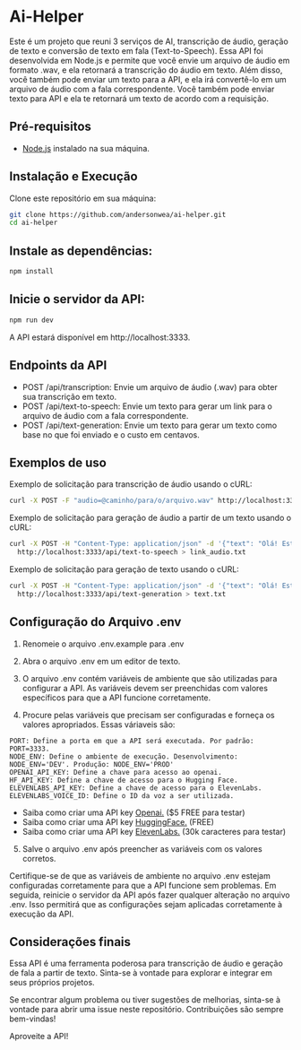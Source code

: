 # Ai-Helper

Este é um projeto que reuni 3 serviços de AI, transcrição de áudio, geração de texto e conversão de texto em fala (Text-to-Speech). 
Essa API foi desenvolvida em Node.js e permite que você envie um arquivo de áudio em formato .wav, e ela retornará a transcrição do áudio em texto.
Além disso, você também pode enviar um texto para a API, e ela irá convertê-lo em um arquivo de áudio com a fala correspondente.
Você também pode enviar texto para API e ela te retornará um texto de acordo com a requisição.

## Pré-requisitos

 - [Node.js](https://nodejs.org/en) instalado na sua máquina.

## Instalação e Execução

Clone este repositório em sua máquina:
```bash
git clone https://github.com/andersonwea/ai-helper.git
cd ai-helper
```

## Instale as dependências:
```bash
npm install
```

## Inicie o servidor da API:
```bash
npm run dev
```
A API estará disponível em http://localhost:3333.

## Endpoints da API

 - POST /api/transcription: Envie um arquivo de áudio (.wav) para obter sua transcrição em texto.
 - POST /api/text-to-speech: Envie um texto para gerar um link para o arquivo de áudio com a fala correspondente.
 - POST /api/text-generation: Envie um texto para gerar um texto como base no que foi enviado e o custo em centavos.

## Exemplos de uso

Exemplo de solicitação para transcrição de áudio usando o cURL:

```bash
curl -X POST -F "audio=@caminho/para/o/arquivo.wav" http://localhost:3333/api/transcription > trancription.txt
```

Exemplo de solicitação para geração de áudio a partir de um texto usando o cURL:
```bash
curl -X POST -H "Content-Type: application/json" -d '{"text": "Olá! Este é um exemplo de texto para fala."}' \
  http://localhost:3333/api/text-to-speech > link_audio.txt
```
Exemplo de solicitação para geração de texto usando o cURL:
```bash
curl -X POST -H "Content-Type: application/json" -d '{"text": "Olá! Este é um exemplo de texto para fala."}' \
  http://localhost:3333/api/text-generation > text.txt
```

## Configuração do Arquivo .env

1. Renomeie o arquivo .env.example para .env

2. Abra o arquivo .env em um editor de texto.

3. O arquivo .env contém variáveis de ambiente que são utilizadas para configurar a API.
   As variáveis devem ser preenchidas com valores específicos para que a API funcione corretamente.

4. Procure pelas variáveis que precisam ser configuradas e forneça os valores apropriados.
    Essas váriaveis são:
```env
PORT: Define a porta em que a API será executada. Por padrão: PORT=3333.
NODE_ENV: Define o ambiente de execução. Desenvolvimento: NODE_ENV='DEV'. Produção: NODE_ENV='PROD'
OPENAI_API_KEY: Define a chave para acesso ao openai. 
HF_API_KEY: Define a chave de acesso para o Hugging Face.
ELEVENLABS_API_KEY: Define a chave de acesso para o ElevenLabs.
ELEVENLABS_VOICE_ID: Define o ID da voz a ser utilizada.
```
* Saiba como criar uma API key [Openai.](https://platform.openai.com/docs/api-reference) ($5 FREE para testar)
* Saiba como criar uma API key [HuggingFace.](https://huggingface.co/settings/tokens) (FREE)
* Saiba como criar uma API key [ElevenLabs.](https://docs.elevenlabs.io/api-reference/quick-start/introduction) (30k caracteres para testar)

5. Salve o arquivo .env após preencher as variáveis com os valores corretos.

Certifique-se de que as variáveis de ambiente no arquivo .env estejam configuradas corretamente para que a API funcione sem problemas. 
Em seguida, reinicie o servidor da API após fazer qualquer alteração no arquivo .env. 
Isso permitirá que as configurações sejam aplicadas corretamente à execução da API.

## Considerações finais
Essa API é uma ferramenta poderosa para transcrição de áudio e geração de fala a partir de texto. 
Sinta-se à vontade para explorar e integrar em seus próprios projetos.

Se encontrar algum problema ou tiver sugestões de melhorias, sinta-se à vontade para abrir uma issue neste repositório. Contribuições são sempre bem-vindas!

Aproveite a API!
